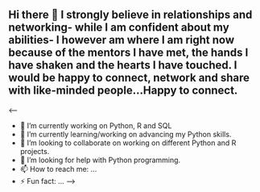 ## Hi there 👋 I strongly believe in relationships and networking- while I am confident about my abilities- I however am where I am right now because of the mentors I have met, the hands I have shaken and the hearts I have touched. I would be happy to connect, network and share with like-minded people…Happy to connect.


<--
- 🔭 I’m currently working on Python, R and SQL
- 🌱 I’m currently learning/working on advancing my Python skills. 
- 👯 I’m looking to collaborate on working on different Python and R projects.
- 🤔 I’m looking for help with Python programming.
- 📫 How to reach me: ...
- ⚡ Fun fact: ...
-->

